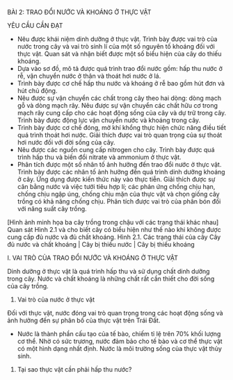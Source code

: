 BÀI 2: TRAO ĐỔI NƯỚC VÀ KHOÁNG Ở THỰC VẬT

YÊU CẦU CẦN ĐẠT

- Nêu được khái niệm dinh dưỡng ở thực vật. Trình bày được vai trò của nước trong cây và vai trò sinh lí của một số nguyên tố khoáng đối với thực vật. Quan sát và nhận biết được một số biểu hiện của cây do thiếu khoáng.
- Dựa vào sơ đồ, mô tả được quá trình trao đổi nước gồm: hấp thu nước ở rễ, vận chuyển nước ở thân và thoát hơi nước ở lá.
- Trình bày được cơ chế hấp thu nước và khoáng ở rễ bao gồm hút đơn và hút chủ động.
- Nêu được sự vận chuyển các chất trong cây theo hai dòng: dòng mạch gỗ và dòng mạch rây. Nêu được sự vận chuyển các chất hữu cơ trong mạch rây cung cấp cho các hoạt động sống của cây và dự trữ trong cây. Trình bày được động lực vận chuyển nước và khoáng trong cây.
- Trình bày được cơ chế đóng, mở khí khổng thực hiện chức năng điều tiết quá trình thoát hơi nước. Giải thích được vai trò quan trọng của sự thoát hơi nước đối với đời sống của cây.
- Nêu được các nguồn cung cấp nitrogen cho cây. Trình bày được quá trình hấp thu và biến đổi nitrate và ammonium ở thực vật.
- Phân tích được một số nhân tố ảnh hưởng đến trao đổi nước ở thực vật. Trình bày được các nhân tố ảnh hưởng đến quá trình dinh dưỡng khoáng ở cây. Ứng dụng được kiến thức này vào thực tiễn. Giải thích được sự cân bằng nước và việc tưới tiêu hợp lí; các phản ứng chống chịu hạn, chống chịu ngập úng, chống chịu mặn của thực vật và chọn giống cây trồng có khả năng chống chịu. Phân tích được vai trò của phân bón đối với năng suất cây trồng.

[Hình ảnh minh họa ba cây trồng trong chậu với các trạng thái khác nhau]
Quan sát Hình 2.1 và cho biết cây có biểu hiện như thế nào khi không được cung cấp đủ nước và đủ chất khoáng.
Hình 2.1. Các trạng thái của cây
Cây đủ nước và chất khoáng | Cây bị thiếu nước | Cây bị thiếu khoáng

I. VAI TRÒ CỦA TRAO ĐỔI NƯỚC VÀ KHOÁNG Ở THỰC VẬT

Dinh dưỡng ở thực vật là quá trình hấp thu và sử dụng chất dinh dưỡng trong cây. Nước và chất khoáng là những chất rất cần thiết cho đời sống của cây trồng.

1. Vai trò của nước ở thực vật

Đối với thực vật, nước đóng vai trò quan trọng trong các hoạt động sống và ảnh hưởng đến sự phân bố của thực vật trên Trái Đất.
- Nước là thành phần cấu tạo của tế bào, chiếm tỉ lệ trên 70% khối lượng cơ thể. Nhờ có sức trương, nước đảm bảo cho tế bào và cơ thể thực vật có một hình dạng nhất định. Nước là môi trường sống của thực vật thủy sinh.

1. Tại sao thực vật cần phải hấp thu nước?